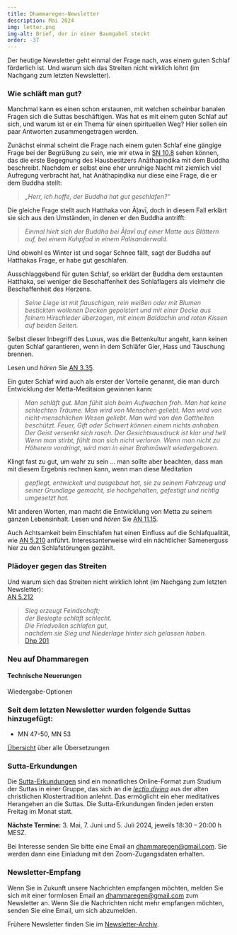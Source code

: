```yaml
---
title: Dhammaregen-Newsletter
description: Mai 2024
img: letter.png
img-alt: Brief, der in einer Baumgabel steckt
order: -37
---
```


Der heutige Newsletter geht einmal der Frage nach, was einem guten Schlaf förderlich ist. Und warum sich das Streiten nicht wirklich lohnt (im Nachgang zum letzten Newsletter).

### Wie schläft man gut?

Manchmal kann es einen schon erstaunen, mit welchen scheinbar banalen Fragen sich die Suttas beschäftigen. Was hat es mit einem guten Schlaf auf sich, und warum ist er ein Thema für einen spirituellen Weg? Hier sollen ein paar Antworten zusammengetragen werden.

Zunächst einmal scheint die Frage nach einem guten Schlaf eine gängige Frage bei der Begrüßung zu sein, wie wir etwa in [SN 10.8](#/sutta/sn10.8/de/sabbamitta) sehen können, das die erste Begegnung des Hausbesitzers Anāthapiṇḍika mit dem Buddha beschreibt. Nachdem er selbst eine eher unruhige Nacht mit ziemlich viel Aufregung verbracht hat, hat Anāthapiṇḍika nur diese eine Frage, die er dem Buddha stellt:

>*„Herr, ich hoffe, der Buddha hat gut geschlafen?“*

Die gleiche Frage stellt auch Hatthaka von Āḷavī, doch in diesem Fall erklärt sie sich aus den Umständen, in denen er den Buddha antrifft:

>*Einmal hielt sich der Buddha bei Āḷavī auf einer Matte aus Blättern auf, bei einem Kuhpfad in einem Palisanderwald.*

Und obwohl es Winter ist und sogar Schnee fällt, sagt der Buddha auf Hatthakas Frage, er habe gut geschlafen.

Ausschlaggebend für guten Schlaf, so erklärt der Buddha dem erstaunten Hatthaka, sei weniger die Beschaffenheit des Schlaflagers als vielmehr die Beschaffenheit des Herzens.

>*Seine Liege ist mit flauschigen, rein weißen oder mit Blumen bestickten wollenen Decken gepolstert und mit einer Decke aus feinem Hirschleder überzogen, mit einem Baldachin und roten Kissen auf beiden Seiten.*

Selbst dieser Inbegriff des Luxus, was die Bettenkultur angeht, kann keinen guten Schlaf garantieren, wenn in dem Schläfer Gier, Hass und Täuschung brennen.

Lesen und *hören* Sie [AN 3.35](#/sutta/an3.35/de/sabbamitta).

Ein guter Schlaf wird auch als erster der Vorteile genannt, die man durch Entwicklung der Metta-Meditaion gewinnen kann:

>*Man schläft gut. Man fühlt sich beim Aufwachen froh. Man hat keine schlechten Träume. Man wird von Menschen geliebt. Man wird von nicht-menschlichen Wesen geliebt. Man wird von den Gottheiten beschützt. Feuer, Gift oder Schwert können einem nichts anhaben. Der Geist versenkt sich rasch. Der Gesichtsausdruck ist klar und hell. Wenn man stirbt, fühlt man sich nicht verloren. Wenn man nicht zu Höherem vordringt, wird man in einer Brahmāwelt wiedergeboren.*

Klingt fast zu gut, um wahr zu sein … man sollte aber beachten, dass man mit diesem Ergebnis rechnen kann, wenn man diese Meditation 

>*gepflegt, entwickelt und ausgebaut hat, sie zu seinem Fahrzeug und seiner Grundlage gemacht, sie hochgehalten, gefestigt und richtig umgesetzt hat.*

Mit anderen Worten, man macht die Entwicklung von Metta zu seinem ganzen Lebensinhalt. Lesen und *hören* Sie [AN 11.15](#/sutta/an11.15/de/sabbamitta).

Auch Achtsamkeit beim Einschlafen hat einen Einfluss auf die Schlafqualität, wie [AN 5.210](#/sutta/an5.210/de/sabbamitta) anführt. Interessanterweise wird ein nächtlicher Samenerguss hier zu den Schlafstörungen gezählt.

### Plädoyer gegen das Streiten

Und warum sich das Streiten nicht wirklich lohnt (im Nachgang zum letzten Newsletter):  
[AN 5.212](#/sutta/an5.212/de/sabbamitta)  

>*Sieg erzeugt Feindschaft;*  
>*der Besiegte schläft schlecht.*  
>*Die Friedvollen schlafen gut,*  
>*nachdem sie Sieg und Niederlage hinter sich gelassen haben.*  
>[Dhp 201](#/sutta/dhp201:1/de/sabbamitta)

### Neu auf Dhammaregen

#### Technische Neuerungen

Wiedergabe-Optionen

### Seit dem letzten Newsletter wurden folgende Suttas hinzugefügt:

- MN 47-50, MN 53

[Übersicht](#/wiki/uebersetzung/uebersicht) über alle Übersetzungen

### Sutta-Erkundungen 

Die [Sutta-Erkundungen](#/wiki/erkundung) sind ein monatliches Online-Format zum Studium der Suttas in einer Gruppe, das sich an die [*lectio divina*](https://de.wikipedia.org/wiki/Lectio_divina) aus der alten christlichen Klostertradition anlehnt. Das ermöglicht ein eher meditatives Herangehen an die Suttas. Die Sutta-Erkundungen finden jeden ersten Freitag im Monat statt. 

**Nächste Termine:** 3. Mai, 7. Juni und 5. Juli 2024, jeweils 18:30 – 20:00 h MESZ.

Bei Interesse senden Sie bitte eine Email an [dhammaregen@gmail.com](mailto:dhammaregen@gmail.com). Sie werden dann eine Einladung mit den Zoom-Zugangsdaten erhalten.

### Newsletter-Empfang

Wenn Sie in Zukunft unsere Nachrichten empfangen möchten, melden Sie sich mit einer formlosen Email an [dhammaregen@gmail.com](mailto:dhammaregen@gmail.com) zum Newsletter an. Wenn Sie die Nachrichten nicht mehr empfangen möchten, senden Sie eine Email, um sich abzumelden. 

Frühere Newsletter finden Sie im [Newsletter-Archiv](#/wiki/news/inhalt).